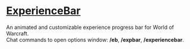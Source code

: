 # [ExperienceBar](https://github.com/relhzi/ExperienceBar)

An animated and customizable experience progress bar for World of Warcraft.<br>
Chat commands to open options window: **/eb**, **/expbar**, **/experiencebar**.